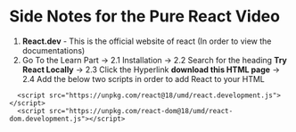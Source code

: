 # Side Notes for the Pure React Video 

1. **React.dev** - This is the official website of react (In order to view the documentations)
2. Go To the Learn Part -> 
  2.1 Installation -> 
  2.2 Search for the heading **Try React Locally** -> 
  2.3 Click the Hyperlink **download this HTML page** -> 
  2.4 Add the below two scripts in order to add React to your HTML
  ```JSX
    <script src="https://unpkg.com/react@18/umd/react.development.js"></script>
    <script src="https://unpkg.com/react-dom@18/umd/react-dom.development.js"></script>
  ```
